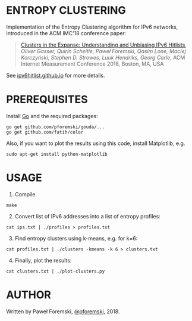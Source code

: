 # ENTROPY CLUSTERING

Implementation of the Entropy Clustering algorithm for IPv6 networks, introduced in the ACM IMC'18 conference paper:

> [Clusters in the Expanse: Understanding and Unbiasing IPv6 Hitlists](https://ipv6hitlist.github.io/), *Oliver Gasser, Quirin Scheitle, Paweł Foremski, Qasim Lone, Maciej Korczyński, Stephen D. Strowes, Luuk Hendriks, Georg Carle*, ACM Internet Measurement Conference 2018, Boston, MA, USA

See [ipv6hitlist.github.io](https://ipv6hitlist.github.io/) for more details.

# PREREQUISITES

Install [Go](https://www.golang.org/) and the required packages:
```
go get github.com/pforemski/gouda/...
go get github.com/fatih/color
```

Also, if you want to plot the results using this code, install Matplotlib, e.g.
```
sudo apt-get install python-matplotlib
```

# USAGE

1. Compile.
```
make
```
2. Convert list of IPv6 addresses into a list of entropy profiles:
```
cat ips.txt | ./profiles > profiles.txt
```
3. Find entropy clusters using k-means, e.g. for k=6:
```
cat profiles.txt | ./clusters -kmeans -k 6 > clusters.txt
```
4. Finally, plot the results:
```
cat clusters.txt | ./plot-clusters.py
```

# AUTHOR
Written by Paweł Foremski, [@pforemski](https://twitter.com/pforemski), 2018.
